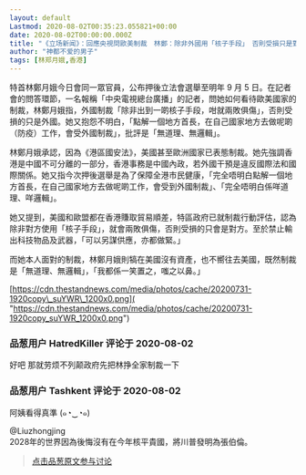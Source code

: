 ```yaml
---
layout: default
Lastmod: 2020-08-02T00:35:23.055821+00:00
date: 2020-08-02T00:00:00.000Z
title: "《立场新闻》：回應央視問歐美制裁　林鄭：除非外國用「核子手段」　否則受損只是對方"
author: "神都不爱的男子"
tags: [林郑月娥,香港]
---
```


特首林鄭月娥今日會同一眾官員，公布押後立法會選舉至明年 9 月 5 日。在記者會的問答環節，一名報稱「中央電視總台廣播」的記者，問她如何看待歐美國家的制裁，林鄭月娥指，外國制裁「除非出到一啲核子手段，咁就兩敗俱傷」，否則受損的只是外國。她又抱怨不明白，「點解一個地方首長，在自己國家地方去做呢啲（防疫）工作，會受外國制裁」，批評是「無道理、無邏輯」。  
  
林鄭月娥承認，因為《港區國安法》，美國甚至歐洲國家已表態制裁。她先強調香港是中國不可分離的一部分，香港事務是中國內政，若外國干預是違反國際法和國際關係。她又指今次押後選舉是為了保障全港市民健康，「完全唔明白點解一個地方首長，在自己國家地方去做呢啲工作，會受到外國制裁」、「完全唔明白係咩道理、咩邏輯」。  
  
她又提到，美國和歐盟都在香港賺取貿易順差，特區政府已就制裁行動評估，認為除非對方使用「核子手段」，就會兩敗俱傷，否則受損的只會是對方。至於禁止輸出科技物品及武器，「可以另謀供應，亦都做緊。」  
  
而她本人面對的制裁，林鄭月娥則犒在美國沒有資產，也不嚮往去美國，既然制裁是「無道理、無邏輯」，「我都係一笑置之，嗤之以鼻。」  
  
  
  
[https://cdn.thestandnews.com/media/photos/cache/20200731-1920copy\_suYWR\_1200x0.png]( "https://cdn.thestandnews.com/media/photos/cache/20200731-1920copy_suYWR_1200x0.png")

            
### 品葱用户 **HatredKiller** 评论于 2020-08-02
        
好吧 那就劳烦不列颠政府先把林挣全家制裁一下
        


            
### 品葱用户 **Tashkent** 评论于 2020-08-02
        
阿姨看得真準 (๑◔‿◔๑)  
  
@Liuzhongjing  
2028年的世界因為後悔沒有在今年核平貴國，將川普發明為張伯倫。
        






> [点击品葱原文参与讨论](https://pincong.rocks/article/22387)

